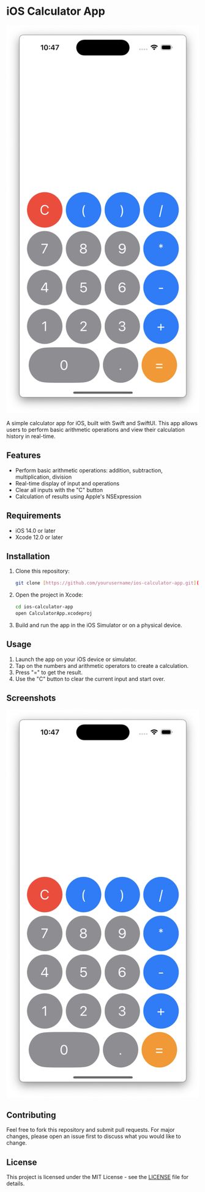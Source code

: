 # iOS Calculator App

![Calculator Screenshot](./screenshot.png)

A simple calculator app for iOS, built with Swift and SwiftUI. This app allows users to perform basic arithmetic operations and view their calculation history in real-time.

## Features

- Perform basic arithmetic operations: addition, subtraction, multiplication, division
- Real-time display of input and operations
- Clear all inputs with the "C" button
- Calculation of results using Apple's NSExpression

## Requirements

- iOS 14.0 or later
- Xcode 12.0 or later

## Installation

1. Clone this repository:

    ```bash
    git clone [https://github.com/yourusername/ios-calculator-app.git](https://github.com/D0p3-CoRe/CalculatorApp-v1.02)
    ```

2. Open the project in Xcode:

    ```bash
    cd ios-calculator-app
    open CalculatorApp.xcodeproj
    ```

3. Build and run the app in the iOS Simulator or on a physical device.

## Usage

1. Launch the app on your iOS device or simulator.
2. Tap on the numbers and arithmetic operators to create a calculation.
3. Press "=" to get the result.
4. Use the "C" button to clear the current input and start over.

## Screenshots

![Calculator Screenshot](./screenshot.png)


## Contributing

Feel free to fork this repository and submit pull requests. For major changes, please open an issue first to discuss what you would like to change.

## License

This project is licensed under the MIT License - see the [LICENSE](LICENSE) file for details.

